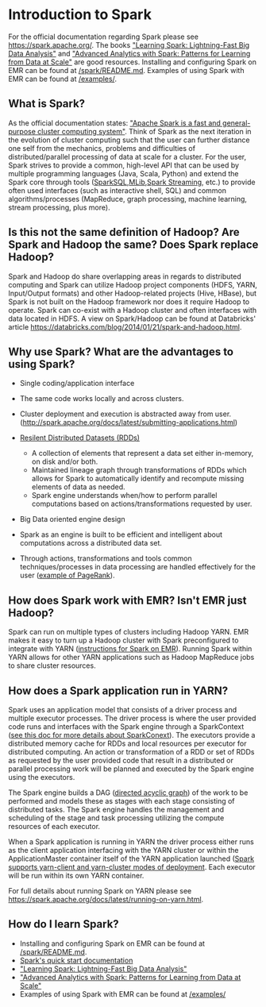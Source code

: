 Introduction to Spark
=====================

For the official documentation regarding Spark please see https://spark.apache.org/.  The books ["Learning Spark: Lightning-Fast Big Data Analysis"](http://www.amazon.com/Learning-Spark-Lightning-Fast-Data-Analysis/dp/1449358624/ref=sr_1_1?ie=UTF8&qid=1425312574&sr=8-1&keywords=apache+spark) and ["Advanced Analytics with Spark: Patterns for Learning from Data at Scale"](http://www.amazon.com/Advanced-Analytics-Spark-Patterns-Learning/dp/1491912766/ref=sr_1_2?ie=UTF8&qid=1425312574&sr=8-2&keywords=apache+spark) are good resources.  Installing and configuring Spark on EMR can be found at [/spark/README.md](/../README.md).  Examples of using Spark with EMR can be found at [/examples/](README.md).


## What is Spark?

As the official documentation states: ["Apache Spark is a fast and general-purpose cluster computing system"](http://spark.apache.org/docs/latest/).  Think of Spark as the next iteration in the evolution of cluster computing such that the user can further distance one self from the mechanics, problems and difficulties of distributed/parallel processing of data at scale for a cluster.  For the user, Spark strives to provide a common, high-level API that can be used by multiple programming languages (Java, Scala, Python) and extend the Spark core through tools ([SparkSQL](https://spark.apache.org/sql/),[MLib](https://spark.apache.org/docs/1.2.0/mllib-guide.html),[Spark Streaming](https://spark.apache.org/docs/1.2.0/streaming-programming-guide.html), etc.) to provide often used interfaces (such as interactive shell, SQL) and common algorithms/processes (MapReduce, graph processing, machine learning, stream processing, plus more).


## Is this not the same definition of Hadoop?  Are Spark and Hadoop the same? Does Spark replace Hadoop?

Spark and Hadoop do share overlapping areas in regards to distributed computing and Spark can utilize Hadoop project components (HDFS, YARN, Input/Output formats) and other Hadoop-related projects (Hive, HBase), but Spark is not built on the Hadoop framework nor does it require Hadoop to operate.  Spark can co-exist with a Hadoop cluster and often interfaces with data located in HDFS.  A view on Spark/Hadoop can be found at Databricks' article https://databricks.com/blog/2014/01/21/spark-and-hadoop.html.


## Why use Spark?  What are the advantages to using Spark?  
* Single coding/application interface  
 * The same code works locally and across clusters.  
 * Cluster deployment and execution is abstracted away from user. (http://spark.apache.org/docs/latest/submitting-applications.html)  
 
* [Resilent Distributed Datasets (RDDs)](http://spark.apache.org/docs/latest/programming-guide.html#resilient-distributed-datasets-rdds)  
  * A collection of elements that represent a data set either in-memory, on disk and/or both.  
  * Maintained lineage graph through transformations of RDDs which allows for Spark to automatically identify and recompute missing elements of data as needed.  
  * Spark engine understands when/how to perform parallel computations based on actions/transformations requested by user.  

* Big Data oriented engine design  
 * Spark as an engine is built to be efficient and intelligent about computations across a distributed data set.  
 * Through actions, transformations and tools common techniques/processes in data processing are handled effectively for the user ([example of PageRank](https://spark.apache.org/docs/latest/graphx-programming-guide.html#pagerank)).

  
## How does Spark work with EMR?  Isn't EMR just Hadoop?

Spark can run on multiple types of clusters including Hadoop YARN.   EMR makes it easy to turn up a Hadoop cluster with Spark preconfigured to integrate with YARN ([instructions for Spark on EMR](/../README.md)).   Running Spark within YARN allows for other YARN applications such as Hadoop MapReduce jobs to share cluster resources.  


## How does a Spark application run in YARN?

Spark uses an application model that consists of a driver process and multiple executor processes.   The driver process is where the user provided code runs and interfaces with the Spark engine through a SparkContext ([see this doc for more details about SparkConext](http://spark.apache.org/docs/latest/programming-guide.html)).  The executors provide a distributed memory cache for RDDs and local resources per executor for distributed computing.   An action or transformation of a RDD or set of RDDs as requested by the user provided code that result in a distributed or parallel processing work will be planned and executed by the Spark engine using the executors.   

The Spark engine builds a DAG ([directed acyclic graph](http://en.wikipedia.org/wiki/Directed_acyclic_graph)) of the work to be performed and models these as stages with each stage consisting of distributed tasks.  The Spark engine handles the management and scheduling of the stage and task processing utilizing the compute resources of each executor.  

When a Spark application is running in YARN the driver process either runs as the client application interfacing with the YARN cluster or within the ApplicationMaster container itself of the YARN application launched ([Spark supports yarn-client and yarn-cluster modes of deployment](https://spark.apache.org/docs/latest/running-on-yarn.html).  Each executor will be run within its own YARN container.

For full details about running Spark on YARN please see https://spark.apache.org/docs/latest/running-on-yarn.html.


## How do I learn Spark?

* Installing and configuring Spark on EMR can be found at [/spark/README.md](/../README.md).
* [Spark's quick start documentation](http://spark.apache.org/docs/latest/quick-start.html)
* ["Learning Spark: Lightning-Fast Big Data Analysis"](http://www.amazon.com/Learning-Spark-Lightning-Fast-Data-Analysis/dp/1449358624/ref=sr_1_1?ie=UTF8&qid=1425312574&sr=8-1&keywords=apache+spark)   
* ["Advanced Analytics with Spark: Patterns for Learning from Data at Scale"](http://www.amazon.com/Advanced-Analytics-Spark-Patterns-Learning/dp/1491912766/ref=sr_1_2?ie=UTF8&qid=1425312574&sr=8-2&keywords=apache+spark)   
*   Examples of using Spark with EMR can be found at [/examples/](README.md)
